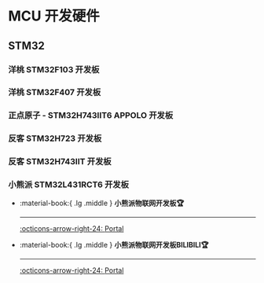 # MCU 开发硬件

## STM32

### 洋桃 STM32F103 开发板

### 洋桃 STM32F407 开发板

### 正点原子 - STM32H743IIT6 APPOLO 开发板

### 反客 STM32H723 开发板

### 反客 STM32H743IIT 开发板

### 小熊派 STM32L431RCT6 开发板

<div class="grid cards" markdown>


-   :material-book:{ .lg .middle } __小熊派物联网开发板🏆__

    ---

    [:octicons-arrow-right-24: <a href="https://www.bearpi.cn/dev_board/bearpi/iot/std/" target="_blank"> Portal </a>](#)

-   :material-book:{ .lg .middle } __小熊派物联网开发板BILIBILI🏆__

    ---

    [:octicons-arrow-right-24: <a href="https://www.bilibili.com/video/BV1S5411x71A/?p=1" target="_blank"> Portal </a>](#)
</div>